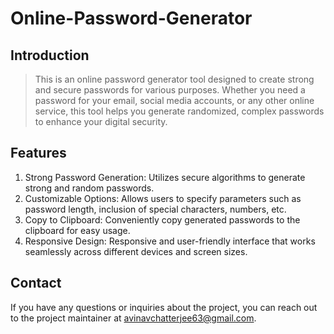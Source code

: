 # Online-Password-Generator
## Introduction
>This is an online password generator tool designed to create strong and secure passwords for various purposes. 
>Whether you need a password for your email, social media accounts, or any other online service, this tool helps you generate randomized, complex passwords to enhance your digital security.

## Features
1. Strong Password Generation: Utilizes secure algorithms to generate strong and random passwords.
2. Customizable Options: Allows users to specify parameters such as password length, inclusion of special characters, numbers, etc.
3. Copy to Clipboard: Conveniently copy generated passwords to the clipboard for easy usage.
4. Responsive Design: Responsive and user-friendly interface that works seamlessly across different devices and screen sizes.


## Contact
If you have any questions or inquiries about the project, you can reach out to the project maintainer at avinavchatterjee63@gmail.com.


